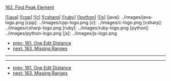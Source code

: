 [162. Find Peak Element](https://leetcode.com/problems/find-peak-element/)

[![java]](../java/162-find-peak-element.md)
[![cpp]](../cpp/162-find-peak-element.md)
[![c]](../c/162-find-peak-element.md)
[![csharp]](../csharp/162-find-peak-element.md)
[![ruby]](../ruby/162-find-peak-element.md)
[![python]](../python/162-find-peak-element.md)
[![js]](../js/162-find-peak-element.md)
[java]: ../images/java-logo.png
[cpp]: ../images/cpp-logo.png
[c]: ../images/c-logo.png
[csharp]: ../images/csharp-logo.png
[ruby]: ../images/ruby-logo.png
[python]: ../images/python-logo.png
[js]: ../images/js-logo.png

- [prev: 161. One Edit Distance](161-one-edit-distance.md)
- [next: 163. Missing Ranges](163-missing-ranges.md)

---



---

- [prev: 161. One Edit Distance](161-one-edit-distance.md)
- [next: 163. Missing Ranges](163-missing-ranges.md)
